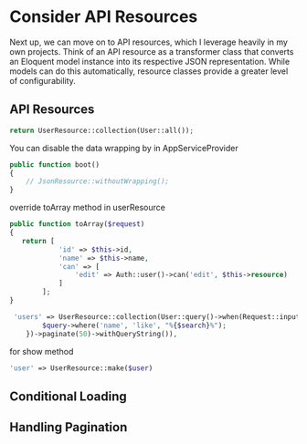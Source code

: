 # Consider API Resources

Next up, we can move on to API resources, which I leverage heavily in my own projects. Think of an API resource as a transformer class that converts an Eloquent model instance into its respective JSON representation. While models can do this automatically, resource classes provide a greater level of configurability.

## API Resources

```php
return UserResource::collection(User::all());
```

You can disable the data wrapping by in AppServiceProvider

```php
public function boot()
{
    // JsonResource::withoutWrapping();
}
```

override toArray method in userResource

```php
public function toArray($request)
{
   return [
            'id' => $this->id,
            'name' => $this->name,
            'can' => [
                'edit' => Auth::user()->can('edit', $this->resource)
            ]
        ];
}
```

```php
 'users' => UserResource::collection(User::query()->when(Request::input('search'), function ($query, $search) {
        $query->where('name', 'like', "%{$search}%");
    })->paginate(50)->withQueryString()),
```

for show method

```php
'user' => UserResource::make($user)
```

## Conditional Loading

## Handling Pagination
